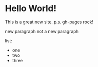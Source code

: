 # Hello World! 

This is a great new site.
p.s. gh-pages rock!

new paragraph
not a new paragraph

list:
- one
- two
- three
